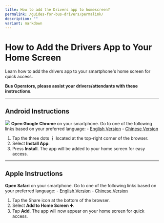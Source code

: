 ```yaml
---
title: How to add the Drivers app to homescreen?
permalink: /guides-for-bus-drivers/permalink/
description: ""
variant: markdown
---
```

# How to Add the Drivers App to Your Home Screen

Learn how to add the drivers app to your smartphone's home screen for quick access.

**Bus Operators, please assist your drivers/attendants with these instructions**.

---

## Android Instructions
**![](https://lh7-us.googleusercontent.com/F-2HkFGfZBY_pxTv1rYBWHGB-FXtoG4lMRchGTnpI1LGyU_HYDMqb0bBa1YTBRnKfzsJAXL2hnFKN-inDFHsPJBcRjZJbyFroDs60GtTVlpnhQJwFE_8ZecuLWuedasoTaOeqo0EQUw3-e6Mr3PbXCs)**
**Open Google Chrome** on your smartphone.
Go to one of the following links based on your preferred language:
    - [English Version](https://go.gov.sg/osb-driver)
    - [Chinese Version](https://go.gov.sg/osb-driver-cn)
1. Tap the three dots **⋮** located at the top-right corner of the browser.
2. Select **Install App**.
3. Press **Install**. The app will be added to your home screen for easy access.

---

## Apple Instructions

**Open Safari** on your smartphone.
Go to one of the following links based on your preferred language:
    - [English Version](https://go.gov.sg/osb-driver)
    - [Chinese Version](https://go.gov.sg/osb-driver-cn)
1. Tap the Share icon at the bottom of the browser.
2. Select **Add to Home Screen ➕**.
3. Tap **Add**. The app will now appear on your home screen for quick access.